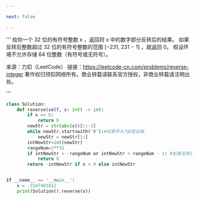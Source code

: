 ```yaml
---

next: false

---
```




<BlogInfo id="1325"/>

'''
给你一个 32 位的有符号整数 x ，返回将 x 中的数字部分反转后的结果。
如果反转后整数超过 32 位的有符号整数的范围 [−231,  231 − 1] ，就返回 0。
假设环境不允许存储 64 位整数（有符号或无符号）。

来源：力扣（LeetCode）
链接：https://leetcode-cn.com/problems/reverse-integer
著作权归领扣网络所有。商业转载请联系官方授权，非商业转载请注明出处。

'''

```python
class Solution:
    def reverse(self, x: int) -> int:
        if x == 0:
            return 0
        newStr = str(abs(x))[::-1]
        while newStr.startswith('0'):#如果开头为0就去掉
            newStr = newStr[1:]
        intNewStr=int(newStr)
        rangeNum=2**31
        if intNewStr < -rangeNum or intNewStr > rangeNum - 1: #如果反转后整数超过范围,就返回0。
            return 0
        return -intNewStr if x < 0 else intNewStr


if __name__ == '__main__':
    x = -2147483412
    print(Solution().reverse(x))
```
    





<ActionBox />
